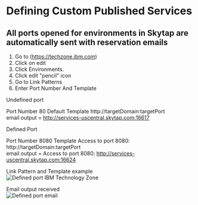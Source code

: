 
# Defining Custom Published Services

## All ports opened for environments in Skytap are automatically sent with reservation emails

1. Go to (https://techzone.ibm.com)
2. Click on edit
3. Click Environments.
4. Click edit "pencil" icon
5. Go to Link Patterns
6. Enter Port Number And Template

Undefined port    

  Port Number 80 Default Template http://targetDomain:targetPort  
  email output = http://services-uscentral.skytap.com:16617  
  
Defined Port   

  Port Number 8080 Template Access to port 8080: http://targetDomain:targetPort  
  email output = Access to port 8080: http://services-uscentral.skytap.com:16624  


Link Pattern and Template example  
![Defined port IBM Technology Zone](https://github.com/IBM/itz-support-public/blob/main/IBM-Technology-Zone/IBM-Technology-Zone-Runbooks/Images/Defined-port-techzone.png)  

Email output received   
![Defined port email](https://github.com/IBM/itz-support-public/blob/main/IBM-Technology-Zone/IBM-Technology-Zone-Runbooks/Images/Defined-port-email.png)  
